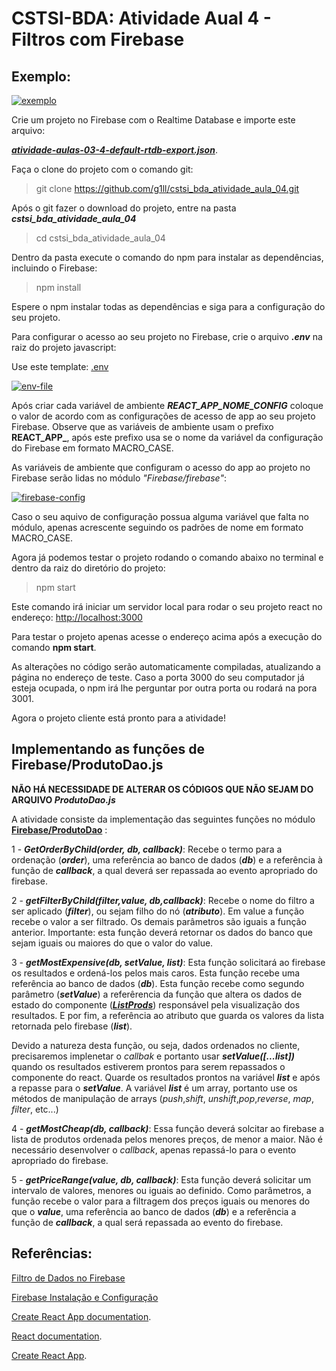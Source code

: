 # CSTSI-BDA: Atividade Aual 4 - Filtros com Firebase

## Exemplo:

[![exemplo](exemplo.gif)](exemplo.gif)

Crie um projeto no Firebase com o Realtime Database e importe este arquivo:

***[atividade-aulas-03-4-default-rtdb-export.json](https://raw.githubusercontent.com/g1ll/exemplo_atividade_aula03/main/database/atividade-aulas-03-4-default-rtdb-export.json)***.

Faça o clone do projeto com o comando git:
>git clone https://github.com/g1ll/cstsi_bda_atividade_aula_04.git

Após o git fazer o download do projeto, entre na pasta ***cstsi_bda_atividade_aula_04***

>cd cstsi_bda_atividade_aula_04

Dentro da pasta execute o comando do npm para instalar as dependências, incluindo o Firebase:

>npm install

Espere o npm instalar todas as dependências e siga para a configuração do seu projeto.

Para configurar o acesso ao seu projeto no Firebase, crie o arquivo ***.env*** na raiz do projeto javascript:

Use este template: [.env](https://gist.githubusercontent.com/g1ll/6e401fcff66fae92aaa862903cc86669/raw/7bb0c78559e3fa1c82c469e7e905ba86a9dc27cc/.env)

[![env-file](https://i.ibb.co/KmC7gDg/env-file.png)](https://i.ibb.co/KmC7gDg/env-file.png)

Após criar cada variável de ambiente ***REACT_APP_NOME_CONFIG*** coloque o valor de acordo com as configurações de acesso de app ao seu projeto Firebase. Observe que as variáveis de ambiente usam o prefixo **REACT_APP_**, após este prefixo usa se o nome da variável da configuração do Firebase em formato MACRO_CASE.

As variáveis de ambiente que configuram o acesso do app ao projeto no Firebase serão lidas no módulo *"Firebase/firebase"*:

[![firebase-config](https://i.ibb.co/h8KLFyq/firebase-config.png)](https://i.ibb.co/h8KLFyq/firebase-config.png)

Caso o seu aquivo de configuração possua alguma variável que falta no módulo, apenas acrescente seguindo os padrões de nome em formato MACRO_CASE.

Agora já podemos testar o projeto rodando o comando abaixo no terminal e dentro da raiz do diretório do projeto:

>npm start

Este comando irá iniciar um servidor local para rodar o seu projeto react no endereço: [http://localhost:3000](http://localhost:3000)

Para testar o projeto apenas acesse o endereço acima após a execução do comando **npm start**.

As alterações no código serão automaticamente compiladas, atualizando a página no endereço de teste.
Caso a porta 3000 do seu computador já esteja ocupada, o npm irá lhe perguntar por outra porta ou rodará na pora 3001.

Agora o projeto cliente está pronto para a atividade!

## Implementando as funções de Firebase/ProdutoDao.js

**NÃO HÁ NECESSIDADE DE ALTERAR OS CÓDIGOS QUE NÃO SEJAM DO ARQUIVO *ProdutoDao.js***

A atividade consiste da implementação das seguintes funções no módulo **[Firebase/ProdutoDao](https://github.com/g1ll/cstsi_bda_atividade_aula_04/blob/main/src/components/Firebase/ProdutosDao.js)** :

1 - ***GetOrderByChild(order, db, callback)***: Recebe o termo para a ordenação (***order***), uma referência ao banco de dados (***db***) e a referência à função de ***callback***, a qual deverá ser repassada ao evento apropriado do firebase.

2 - ***getFilterByChild(filter,value, db,callback)***: Recebe o nome do filtro a ser aplicado (***filter***), ou sejam filho do nó (***atributo***). Em value a função recebe o valor a ser filtrado. Os demais parâmetros são iguais a função anterior. Importante: esta função deverá retornar os dados do banco que sejam iguais ou maiores do que o valor do value.

3 - ***getMostExpensive(db, setValue, list)***: Esta função solicitará ao firebase os resultados e ordená-los pelos mais caros. Esta função recebe uma referência ao banco de dados (***db***). Esta função recebe como segundo parâmetro (***setValue***) a referêrencia da função que altera os dados de estado do componente (***[ListProds](https://github.com/g1ll/cstsi_bda_atividade_aula_04/blob/main/src/components/App/listProds.js)***) responsável pela visualização dos resultados. E por fim, a referência ao atributo que guarda os valores da lista retornada pelo firebase (***list***).

 Devido a natureza desta função, ou seja, dados ordenados no cliente, precisaremos implenetar o *callbak* e portanto usar  ***setValue([...list])*** quando os resultados estiverem prontos para serem repassados o componente do react. Quarde os resultados prontos na variável ***list*** e após a repasse para o ***setValue***. A variável ***list*** é um array, portanto use os métodos de manipulação de arrays (*push*,*shift*, *unshift*,*pop*,*reverse*, *map*, *filter*, etc...)

 4 - ***getMostCheap(db, callback)***: Essa função deverá solcitar ao firebase a lista de produtos ordenada pelos menores preços, de menor a maior. Não é necessário desenvolver o *callback*, apenas repassá-lo para o evento apropriado do firebase.

 5 - ***getPriceRange(value, db, callback)***: Esta função deverá solicitar um intervalo de valores, menores ou iguais ao definido. Como parâmetros, a função recebe o valor para a filtragem dos preços iguais ou menores do que o ***value***, uma referência ao banco de dados (***db***) e a referência a função de ***callback***, a qual será repassada ao evento do firebase.


## Referências:

[Filtro de Dados no Firebase](https://firebase.google.com/docs/database/web/lists-of-data#filtering_data)

[Firebase Instalação e Configuração](https://firebase.google.com/docs/database/web/start?hl=pt)

[Create React App documentation](https://facebook.github.io/create-react-app/docs/getting-started).

[React documentation](https://reactjs.org/).

[Create React App](https://github.com/facebook/create-react-app).

